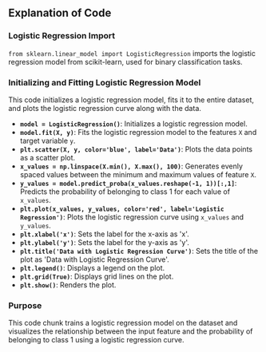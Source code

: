 ## Explanation of Code

### Logistic Regression Import
`from sklearn.linear_model import LogisticRegression` imports the logistic regression model from scikit-learn, used for binary classification tasks.


### Initializing and Fitting Logistic Regression Model

This code initializes a logistic regression model, fits it to the entire dataset, and plots the logistic regression curve along with the data.

- **`model = LogisticRegression()`**: Initializes a logistic regression model.
- **`model.fit(X, y)`**: Fits the logistic regression model to the features `X` and target variable `y`.
- **`plt.scatter(X, y, color='blue', label='Data')`**: Plots the data points as a scatter plot.
- **`x_values = np.linspace(X.min(), X.max(), 100)`**: Generates evenly spaced values between the minimum and maximum values of feature `X`.
- **`y_values = model.predict_proba(x_values.reshape(-1, 1))[:,1]`**: Predicts the probability of belonging to class 1 for each value of `x_values`.
- **`plt.plot(x_values, y_values, color='red', label='Logistic Regression')`**: Plots the logistic regression curve using `x_values` and `y_values`.
- **`plt.xlabel('x')`**: Sets the label for the x-axis as 'x'.
- **`plt.ylabel('y')`**: Sets the label for the y-axis as 'y'.
- **`plt.title('Data with Logistic Regression Curve')`**: Sets the title of the plot as 'Data with Logistic Regression Curve'.
- **`plt.legend()`**: Displays a legend on the plot.
- **`plt.grid(True)`**: Displays grid lines on the plot.
- **`plt.show()`**: Renders the plot.

### Purpose

This code chunk trains a logistic regression model on the dataset and visualizes the relationship between the input feature and the probability of belonging to class 1 using a logistic regression curve.
